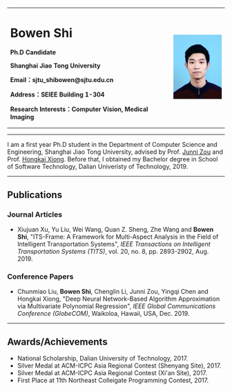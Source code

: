<div>
<table border="0">
  <tr>
    <td width="75%">
      <h1>Bowen Shi</h1>
      <p><b>Ph.D Candidate</b></p>
      <p><b>Shanghai Jiao Tong University</b></p>
      <p><b>Email：sjtu_shibowen@sjtu.edu.cn</b></p>
      <p><b>Address：SEIEE Building 1-304</b></p>
      <p><b>Research Interests：Computer Vision, Medical Imaging</b></p>
    </td>
    <td width="25%">
      <img src="/shibowen.jpeg" width="100%">
    </td>
  </tr>
</table>
</div>

---

I am a first year Ph.D student in the Department of Computer Science and Engineering, Shanghai Jiao Tong University, advised by Prof. [Junni Zou](http://min.sjtu.edu.cn/zjn.htm) and Prof. [Hongkai Xiong](http://min.sjtu.edu.cn/xhk.htm). Before that, I obtained my Bachelor degree in School of Software Technology, Dalian Univeristy of Technology, 2019.

---

## Publications

### Journal Articles

* Xiujuan Xu, Yu Liu, Wei Wang, Quan Z. Sheng, Zhe Wang and **Bowen Shi**, "ITS-Frame: A Framework for Multi-Aspect Analysis in the Field of Intelligent Transportation Systems", *IEEE Transactions on Intelligent Transportation Systems (TITS)*, vol. 20, no. 8, pp. 2893-2902, Aug. 2019.

### Conference Papers

* Chunmiao Liu, **Bowen Shi**, Chenglin Li, Junni Zou, Yingqi Chen and Hongkai Xiong, "Deep Neural Network-Based Algorithm Approximation via Multivariate Polynomial Regression", *IEEE Global Communications Conference (GlobeCOM)*, Waikoloa, Hawaii, USA, Dec. 2019.

---

## Awards/Achievements

* National Scholarship, Dalian University of Technology, 2017.
* Silver Medal at ACM-ICPC Asia Regional Contest (Shenyang Site), 2017.
* Silver Medal at ACM-ICPC Asia Regional Contest (Xi'an Site), 2017.
* First Place at 11th Northeast Colleigate Programming Contest, 2017.
